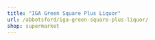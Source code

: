 ```yaml
---
title: "IGA Green Square Plus Liquor"
url: /abbotsford/iga-green-square-plus-liquor/
shop: supermarket
---
```

